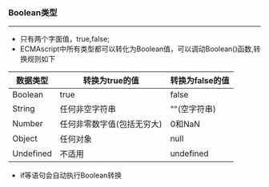 ### Boolean类型

------------

- 只有两个字面值，true,false;
- ECMAscript中所有类型都可以转化为Boolean值，可以调动Boolean()函数,转换规则如下

|数据类型|转换为true的值|转换为false的值|
|------|------------|----------|
|Boolean|true|false|
|String|任何非空字符串|""(空字符串)|
|Number|任何非零数字值(包括无穷大)|0和NaN|
|Object|任何对象|null|
|Undefined|不适用|undefined|
- if等语句会自动执行Boolean转换